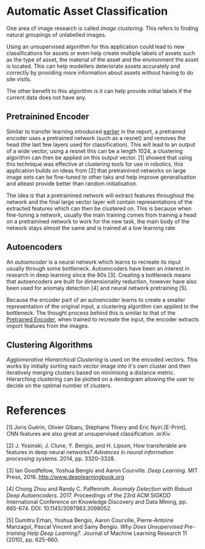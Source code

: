 # Automatic Asset Classification
One area of image research is called _image clustering_. This refers to finding natural groupings of unlabelled images.

Using an unsupervised algorithm for this application could lead to new classifications for assets or even help create multiple labels of assets such as the type of asset, the material of the asset and the environment the asset is located. This can help modellers deteriorate assets accurately and correctly by providing more information about assets without having to do site visits.

The other benefit to this algorithm is it can help provide initial labels if the current data does not have any.

## Pretrainined Encoder
Similar to transfer learning introduced [earlier](#transfer-learning) in the report, a pretrained encoder uses a pretrained network (such as a resnet) and removes the head (the last few layers used for classification). This will lead to an output of a wide vector, using a resnet this can be a length 1024, a clustering algorithm can then be applied on this output vector. [1] showed that using this technique was effective at clustering tools for use in robotics, this application builds on ideas from [2] that pretrainined networks on large image sets can be fine-tuned to other taks and help improve generalisation and atleast provide better than random initialisation.

The idea is that a pretrainined network will extract features throughout the network and the final large vector layer will contain representations of the extracted features which can then be clustered on. This is because when fine-tuning a network, usually the main training comes from training a head on a pretrainined network to work for the new task, the main body of the network stays almost the same and is trained at a low learning rate.

## Autoencoders
An _autoencoder_ is a neural network which learns to recreate its input usually through some bottleneck. Autoencoders have been an interest in research in deep learning since the 80s [3]. Creating a bottleneck means that autoencoders are built for dimensionality reduction, however have also been used for anomaly detection [4] and neural network pretraining [5].

Because the encoder part of an autoencoder learns to create a smaller representation of the original input, a clustering algorithm can applied to the bottleneck. The thought process behind this is similar to that of the [Pretrained Encoder](#pretrained-encoder), when trained to recreate the input, the encoder extracts import features from the images.

## Clustering Algorithms
_Agglomerative Hierarchical Clustering_ is used on the encoded vectors. This works by initially sorting each vector image into it's own cluster and then iteratively merging clusters based on minimising a distance metric. Hierarching clustering can be plotted on a dendogram allowing the user to decide on the optimal number of clusters.

# References
[1] Joris Guérin, Olivier Gibaru, Stéphane Thiery and Eric Nyiri.[E-Print]. CNN features are also great at unsupervised classification. _arXiv_.

[2] J. Yosinski, J. Clune, Y. Bengio, and H. Lipson, How transferable are features in deep neural networks? _Advances in neural information processing systems_. 2014, pp. 3320–3328.

[3] Ian Goodfellow, Yoshua Bengio and Aaron Courville. _Deep Learning_. MIT Press, 2016. http://www.deeplearningbook.org

[4] Chong Zhou and Randy C. Paffenroth. _Anomaly Detection with Robust Deep Autoencoders_. 2017. Proceedings of the 23rd ACM SIGKDD International Conference on Knowledge Discovery and Data Mining, pp. 665-674. DOI: 10.1145/3097983.3098052.

[5] Dumitru Erhan, Yoshua Bengio, Aaron Courville, Pierre-Antoine Manzagol, Pascal Vincent and Samy Bengio. _Why Does Unsupervised Pre-training Help Deep Learning?_. Journal of Machine Learning Research 11 (2010), pp. 625-660.
